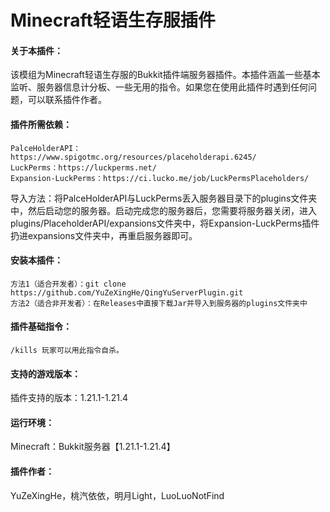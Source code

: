 # Minecraft轻语生存服插件
#### 关于本插件：
该模组为Minecraft轻语生存服的Bukkit插件端服务器插件。本插件涵盖一些基本监听、服务器信息计分板、一些无用的指令。如果您在使用此插件时遇到任何问题，可以联系插件作者。
#### 插件所需依赖：
    PalceHolderAPI：https://www.spigotmc.org/resources/placeholderapi.6245/
    LuckPerms：https://luckperms.net/
    Expansion-LuckPerms：https://ci.lucko.me/job/LuckPermsPlaceholders/
导入方法：将PalceHolderAPI与LuckPerms丢入服务器目录下的plugins文件夹中，然后启动您的服务器。启动完成您的服务器后，您需要将服务器关闭，进入plugins/PlaceholderAPI/expansions文件夹中，将Expansion-LuckPerms插件扔进expansions文件夹中，再重启服务器即可。
#### 安装本插件：
    方法1（适合开发者）：git clone https://github.com/YuZeXingHe/QingYuServerPlugin.git
    方法2（适合非开发者）：在Releases中直接下载Jar并导入到服务器的plugins文件夹中
#### 插件基础指令：
    /kills 玩家可以用此指令自杀。
#### 支持的游戏版本：
插件支持的版本：1.21.1-1.21.4
#### 运行环境：
Minecraft：Bukkit服务器【1.21.1-1.21.4】
#### 插件作者：
YuZeXingHe，桃汽依依，明月Light，LuoLuoNotFind
